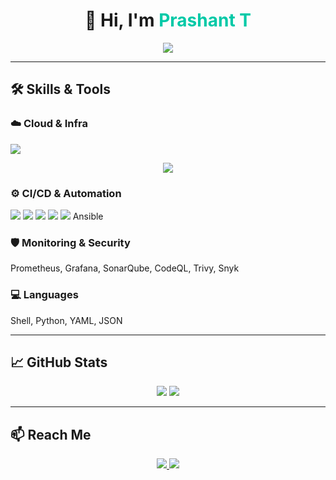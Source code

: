 <h1 align="center">
  👋 Hi, I'm <span style="color:#00C9A7;">Prashant T</span>
</h1>

<p align="center">
  <img src="https://readme-typing-svg.herokuapp.com?font=Fira+Code&size=24&duration=4000&pause=1000&color=00C9A7&center=true&width=600&lines=🚀+AWS+DevOps+Engineer;🔁+CI%2FCD+Automation+Expert;☁️+Cloud+Infra+Enthusiast;🔐+Security+%7C+Monitoring+%7C+Optimization" />
</p>

---

## 🛠️ Skills & Tools

### ☁️ Cloud & Infra  
<img src="https://img.shields.io/badge/AWS-%23FF9900?style=for-the-badge&logo=amazonaws&logoColor=white"/>  
<p align="center">
  <img src="https://readme-typing-svg.herokuapp.com?font=Fira+Code&size=22&duration=3000&pause=1000&color=00C9A7&center=true&width=700&lines=EC2+%7C+S3+%7C+RDS+%7C+VPC+%7C+IAM+%7C+CloudFormation+%7C+Route+53+%7C+Lambda" />
</p>


### ⚙️ CI/CD & Automation  
<img src="https://img.shields.io/badge/Jenkins-%23D24939?style=flat-square&logo=Jenkins&logoColor=white"/>
<img src="https://img.shields.io/badge/GitHub_Actions-2088FF?style=flat-square&logo=github-actions&logoColor=white"/>
<img src="https://img.shields.io/badge/Terraform-7B42BC?style=flat-square&logo=terraform&logoColor=white"/>
<img src="https://img.shields.io/badge/Docker-2496ED?style=flat-square&logo=docker&logoColor=white"/>
<img src="https://img.shields.io/badge/Kubernetes-326CE5?style=flat-square&logo=kubernetes&logoColor=white"/>  
Ansible

### 🛡️ Monitoring & Security  
Prometheus, Grafana, SonarQube, CodeQL, Trivy, Snyk

### 💻 Languages  
Shell, Python, YAML, JSON

---

## 📈 GitHub Stats

<p align="center">
  <img src="https://github-readme-stats.vercel.app/api?username=prashantt597&show_icons=true&theme=react&hide_border=true" />
  <img src="https://github-readme-stats.vercel.app/api/top-langs/?username=prashantt597&layout=compact&theme=react&hide_border=true" />
</p>

---

## 📫 Reach Me

<p align="center">
  <a href="https://linkedin.com/in/prashantt597">
    <img src="https://img.shields.io/badge/LinkedIn-%230077B5.svg?style=for-the-badge&logo=linkedin&logoColor=white"/>
  </a>
  <a href="mailto:prashanttakkalaki1@gmail.com">
    <img src="https://img.shields.io/badge/Gmail-D14836?style=for-the-badge&logo=gmail&logoColor=white"/>
  </a>
</p>
